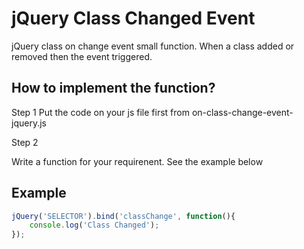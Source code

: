 # jQuery Class Changed Event
jQuery class on change event small function.
When a class added or removed then the event triggered.


## How to implement the function?

Step 1
Put the code on your js file first from on-class-change-event-jquery.js

Step 2

Write a function for your requirenent. See the example below


## Example

```javascript
jQuery('SELECTOR').bind('classChange', function(){
    console.log('Class Changed');
});
```
